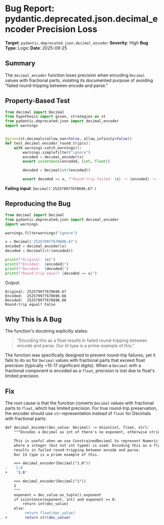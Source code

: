 # Bug Report: pydantic.deprecated.json.decimal_encoder Precision Loss

**Target**: `pydantic.deprecated.json.decimal_encoder`
**Severity**: High
**Bug Type**: Logic
**Date**: 2025-09-25

## Summary

The `decimal_encoder` function loses precision when encoding `Decimal` values with fractional parts, violating its documented purpose of avoiding "failed round-tripping between encode and parse."

## Property-Based Test

```python
from decimal import Decimal
from hypothesis import given, strategies as st
from pydantic.deprecated.json import decimal_encoder
import warnings


@given(st.decimals(allow_nan=False, allow_infinity=False))
def test_decimal_encoder_round_trip(x):
    with warnings.catch_warnings():
        warnings.simplefilter("ignore")
        encoded = decimal_encoder(x)
        assert isinstance(encoded, (int, float))

        decoded = Decimal(str(encoded))

        assert decoded == x, f"Round-trip failed: {x} -> {encoded} -> {decoded}"
```

**Failing input**: `Decimal('252579977670696.67')`

## Reproducing the Bug

```python
from decimal import Decimal
from pydantic.deprecated.json import decimal_encoder
import warnings

warnings.filterwarnings("ignore")

x = Decimal('252579977670696.67')
encoded = decimal_encoder(x)
decoded = Decimal(str(encoded))

print(f"Original: {x}")
print(f"Encoded:  {encoded}")
print(f"Decoded:  {decoded}")
print(f"Round-trip equal? {decoded == x}")
```

Output:
```
Original: 252579977670696.67
Encoded:  252579977670696.66
Decoded:  252579977670696.66
Round-trip equal? False
```

## Why This Is A Bug

The function's docstring explicitly states:

> "Encoding this as a float results in failed round-tripping between encode and parse. Our Id type is a prime example of this."

The function was specifically designed to prevent round-trip failures, yet it fails to do so for `Decimal` values with fractional parts that exceed float precision (typically ~15-17 significant digits). When a `Decimal` with a fractional component is encoded as a `float`, precision is lost due to float's limited precision.

## Fix

The root cause is that the function converts `Decimal` values with fractional parts to `float`, which has limited precision. For true round-trip preservation, the encoder should use `str` representation instead of `float` for Decimals with fractional parts:

```diff
def decimal_encoder(dec_value: Decimal) -> Union[int, float, str]:
    """Encodes a Decimal as int of there's no exponent, otherwise string.

    This is useful when we use ConstrainedDecimal to represent Numeric(x,0)
    where a integer (but not int typed) is used. Encoding this as a float
    results in failed round-tripping between encode and parse.
    Our Id type is a prime example of this.

    >>> decimal_encoder(Decimal("1.0"))
-    1.0
+    '1.0'

    >>> decimal_encoder(Decimal("1"))
    1
    """
    exponent = dec_value.as_tuple().exponent
    if isinstance(exponent, int) and exponent >= 0:
        return int(dec_value)
    else:
-        return float(dec_value)
+        return str(dec_value)
```